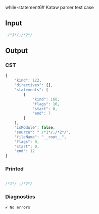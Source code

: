 while-statement6# Kataw parser test case

## Input

`````js
 /*1*/;/*2*/
`````

## Output

### CST

```javascript
{
    "kind": 122,
    "directives": [],
    "statements": [
        {
            "kind": 168,
            "flags": 16,
            "start": 0,
            "end": 7
        }
    ],
    "isModule": false,
    "source": " /*1*/;/*2*/",
    "fileName": "__root__",
    "flags": 0,
    "start": 0,
    "end": 12
}
```

### Printed

```javascript

/*1*/ ;/*2*/ 
```

### Diagnostics

```javascript
✔ No errors
```

